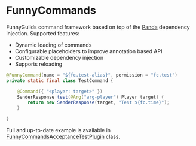 # FunnyCommands
FunnyGuilds command framework based on top of the [Panda](https://github.com/panda-lang/panda) dependency injection. Supported features:
* Dynamic loading of commands
* Configurable placeholders to improve annotation based API
* Customizable dependency injection 
* Supports reloading

```java
@FunnyCommand(name = "${fc.test-alias}", permission = "fc.test")
private static final class TestCommand {

    @Command({ "<player: target>" })
    SenderResponse test(@Arg("arg-player") Player target) {
        return new SenderResponse(target, "Test ${fc.time}");
    }

}
```

Full and up-to-date example is available in [FunnyCommandsAcceptanceTestPlugin](https://github.com/FunnyGuilds/FunnyCommands/blob/master/src/test/java/net/dzikoysk/funnycommands/test/FunnyCommandsAcceptanceTestPlugin.java) class.